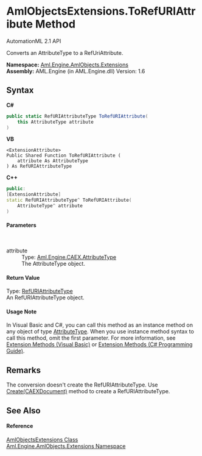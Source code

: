 # AmlObjectsExtensions.ToRefURIAttribute Method 
AutomationML 2.1 API 

Converts an AttributeType to a RefUriAttribute.

**Namespace:**&nbsp;<a href="N_Aml_Engine_AmlObjects_Extensions">Aml.Engine.AmlObjects.Extensions</a><br />**Assembly:**&nbsp;AML.Engine (in AML.Engine.dll) Version: 1.6

## Syntax

**C#**<br />
``` C#
public static RefURIAttributeType ToRefURIAttribute(
	this AttributeType attribute
)
```

**VB**<br />
``` VB
<ExtensionAttribute>
Public Shared Function ToRefURIAttribute ( 
	attribute As AttributeType
) As RefURIAttributeType
```

**C++**<br />
``` C++
public:
[ExtensionAttribute]
static RefURIAttributeType^ ToRefURIAttribute(
	AttributeType^ attribute
)
```


#### Parameters
&nbsp;<dl><dt>attribute</dt><dd>Type: <a href="T_Aml_Engine_CAEX_AttributeType">Aml.Engine.CAEX.AttributeType</a><br />The AttributeType object.</dd></dl>

#### Return Value
Type: <a href="T_Aml_Engine_AmlObjects_RefURIAttributeType">RefURIAttributeType</a><br />An RefURIAttributeType object.

#### Usage Note
In Visual Basic and C#, you can call this method as an instance method on any object of type <a href="T_Aml_Engine_CAEX_AttributeType">AttributeType</a>. When you use instance method syntax to call this method, omit the first parameter. For more information, see <a href="https://docs.microsoft.com/dotnet/visual-basic/programming-guide/language-features/procedures/extension-methods" target="_blank" rel="noopener noreferrer">Extension Methods (Visual Basic)</a> or <a href="https://docs.microsoft.com/dotnet/csharp/programming-guide/classes-and-structs/extension-methods" target="_blank" rel="noopener noreferrer">Extension Methods (C# Programming Guide)</a>.

## Remarks
The conversion doesn't create the RefURIAttributeType. Use <a href="M_Aml_Engine_AmlObjects_RefURIAttributeType_Create">Create(CAEXDocument)</a> method to create a RefURIAttributeType.

## See Also


#### Reference
<a href="T_Aml_Engine_AmlObjects_Extensions_AmlObjectsExtensions">AmlObjectsExtensions Class</a><br /><a href="N_Aml_Engine_AmlObjects_Extensions">Aml.Engine.AmlObjects.Extensions Namespace</a><br />